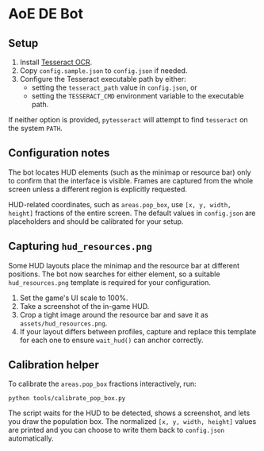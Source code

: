 # AoE DE Bot

## Setup

1. Install [Tesseract OCR](https://github.com/tesseract-ocr/tesseract).
2. Copy `config.sample.json` to `config.json` if needed.
3. Configure the Tesseract executable path by either:
   - setting the `tesseract_path` value in `config.json`, or
   - setting the `TESSERACT_CMD` environment variable to the executable path.

If neither option is provided, `pytesseract` will attempt to find `tesseract` on the system `PATH`.

## Configuration notes

The bot locates HUD elements (such as the minimap or resource bar) only to
confirm that the interface is visible. Frames are captured from the whole
screen unless a different region is explicitly requested.

HUD-related coordinates, such as `areas.pop_box`, use ``[x, y, width, height]``
fractions of the entire screen. The default values in `config.json` are
placeholders and should be calibrated for your setup.

## Capturing `hud_resources.png`

Some HUD layouts place the minimap and the resource bar at different positions.
The bot now searches for either element, so a suitable `hud_resources.png`
template is required for your configuration.

1. Set the game's UI scale to 100%.
2. Take a screenshot of the in-game HUD.
3. Crop a tight image around the resource bar and save it as
   `assets/hud_resources.png`.
4. If your layout differs between profiles, capture and replace this template
   for each one to ensure `wait_hud()` can anchor correctly.

## Calibration helper

To calibrate the `areas.pop_box` fractions interactively, run:

```
python tools/calibrate_pop_box.py
```

The script waits for the HUD to be detected, shows a screenshot, and lets you
draw the population box. The normalized `[x, y, width, height]` values are
printed and you can choose to write them back to `config.json` automatically.

